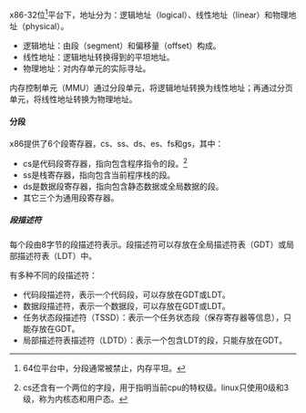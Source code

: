 x86-32位[^1]平台下，地址分为：逻辑地址（logical）、线性地址（linear）和物理地址（physical）。

* 逻辑地址：由段（segment）和偏移量（offset）构成。
* 线性地址：逻辑地址转换得到的平坦地址。
* 物理地址：对内存单元的实际寻址。

内存控制单元（MMU）通过分段单元，将逻辑地址转换为线性地址；再通过分页单元，将线性地址转换为物理地址。

#### 分段

x86提供了6个段寄存器，cs、ss、ds、es、fs和gs，其中：

* cs是代码段寄存器，指向包含程序指令的段。[^2]
* ss是栈寄存器，指向包含当前程序栈的段。
* ds是数据段寄存器，指向包含静态数据或全局数据的段。
* 其它三个为通用段寄存器。

##### 段描述符

每个段由8字节的段描述符表示。段描述符可以存放在全局描述符表（GDT）或局部描述符表（LDT）中。

有多种不同的段描述符：

* 代码段描述符，表示一个代码段，可以存放在GDT或LDT。
* 数据段描述符，表示一个数据段，可以存放在GDT或LDT。
* 任务状态段描述符（TSSD）：表示一个任务状态段（保存寄存器等信息），只能存放在GDT。
* 局部描述符表描述符（LDTD）：表示一个包含LDT的段，只能存放在GDT。

















[^1]:64位平台中，分段通常被禁止，内存平坦。
[^2]:cs还含有一个两位的字段，用于指明当前cpu的特权级。linux只使用0级和3级，称为内核态和用户态。